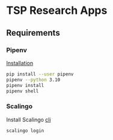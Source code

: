 # TSP Research Apps

## Requirements

### Pipenv

[Installation](https://pypi.org/project/pipenv/#installation)

```bash
pip install --user pipenv
pipenv --python 3.10 
pipenv install
pipenv shell
```

### Scalingo

Install Scalingo [cli](https://doc.scalingo.com/platform/cli/start)

```console
scalingo login

```